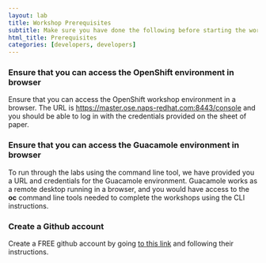 ```yaml
---
layout: lab
title: Workshop Prerequisites
subtitle: Make sure you have done the following before starting the workshop labs
html_title: Prerequisites
categories: [developers, developers]
---
```

### Ensure that you can access the OpenShift environment in browser
Ensure that you can access the OpenShift workshop environment in a browser. The URL is
<a href="https://master.ose.naps-redhat.com:8443/console">https://master.ose.naps-redhat.com:8443/console</a> and you should be able to log in with the credentials provided on the sheet of paper.

### Ensure that you can access the Guacamole environment in browser
To run through the labs using the command line tool, we have provided you a URL and credentials for the Guacamole environment. Guacamole works as a remote desktop running in a browser, and you would have access to the <strong>oc</strong> command line tools needed to complete the workshops using the CLI instructions.

### Create a Github account
Create a FREE github account by going [to this link][6] and following their instructions.


[1]: https://docs.openshift.com/enterprise/latest/cli_reference/get_started_cli.html
[2]: https://github.com/openshift/origin/releases
[3]: http://brew.sh/
[4]: http://git-scm.com/downloads
[5]: https://access.redhat.com/downloads/content/290
[6]: https://github.com/join?source=header-home
[7]: http://openshiftdemos.s3.amazonaws.com/index.html
